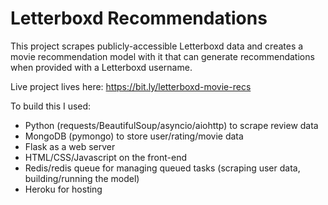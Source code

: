# Letterboxd Recommendations

This project scrapes publicly-accessible Letterboxd data and creates a movie recommendation model with it that can generate recommendations when provided with a Letterboxd username.

Live project lives here: https://bit.ly/letterboxd-movie-recs

To build this I used:
* Python (requests/BeautifulSoup/asyncio/aiohttp) to scrape review data
* MongoDB (pymongo) to store user/rating/movie data
* Flask as a web server
* HTML/CSS/Javascript on the front-end
* Redis/redis queue for managing queued tasks (scraping user data, building/running the model)
* Heroku for hosting
